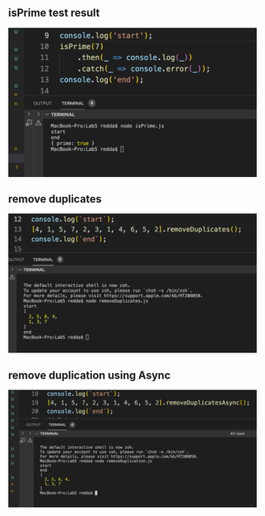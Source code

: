 ## isPrime test result

![is prime](./isPrime.png)

## remove duplicates 
![remove duplicates](./removeDuplicates.png)

## remove duplication using Async
![remove duplication ](./removeDupAsync.png)
